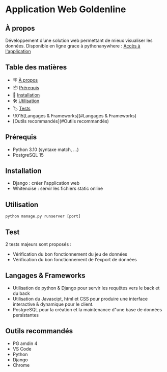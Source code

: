 # Application Web Goldenline


## À propos

Développement d’une solution web permettant de mieux visualiser les données. 
Disponible en ligne grace à pythonanywhere : [Accès à l'application](http://smartin17.eu.pythonanywhere.com/)

## Table des matières

- 🪧 [À propos](#à-propos)
- 📦 [Prérequis](#prérequis)
- 🚀 [Installation](#installation)
- 🛠️ [Utilisation](#utilisation)
- 🏷 [️Tests](#test)
- \f015[️Langages & Frameworks](#Langages & Frameworks)
- [️Outils recommandés](#Outils recommandés)

## Prérequis

- Python 3.10 (syntaxe match, ...)
- PostgreSQL 15

## Installation

- Django : créer l'application web
- Whitenoise : servir les fichiers static online

## Utilisation

`python manage.py runserver [port]` 

## Test

2 tests majeurs sont proposés :
- Vérification du bon fonctionnement du jeu de données
- Vérification du bon fonctionnement de l'export de données

## Langages & Frameworks

- Utilisation de python & Django pour servir les requêtes vers le back et du back
- Utilisation du Javascipt, html et CSS pour produire une interface interactive & dynamique pour le client.
- PostgreSQL pour la création et la maintenance d"une base de données persistantes

## Outils recommandés

- PG amdin 4
- VS Code
- Python
- Django
- Chrome

